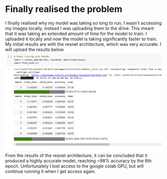 # Finally realised the problem
I finally realised why my model was taking so long to run, I wasn't accessing my images locally, instead I was uploading them to the drive. This meant that it was taking an extended amount of time for the model to train. I uploaded it locally and now the model is taking significantly faster to train. My initial results are with the resnet architecture, which was very accurate. I will upload the results below.
![T-SNE!](/images/Q3_resnet.png)
From the results of the resnet architecture, it can be concluded that it produced a highly accurate model, reaching ~98% accuracy by the 6th epoch. Unfortunately I lost access to the google colab GPU, but will continue running it when I get access again. 

